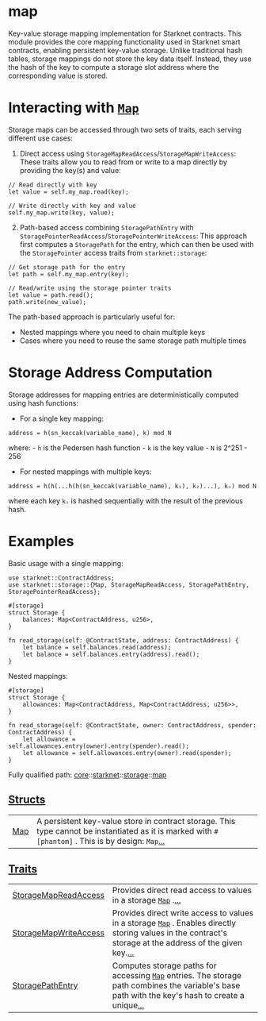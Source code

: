 # map

Key-value storage mapping implementation for Starknet contracts.
This module provides the core mapping functionality used in Starknet smart contracts,
enabling persistent key-value storage. Unlike traditional hash tables, storage mappings
do not store the key data itself. Instead, they use the hash of the key to compute
a storage slot address where the corresponding value is stored.
# Interacting with [`Map`](./core-starknet-storage-map-Map.md)

Storage maps can be accessed through two sets of traits, each serving different use cases:

1. Direct access using `StorageMapReadAccess`/`StorageMapWriteAccess`:
These traits allow you to read from or write to a map directly by providing the key(s)
and value:
```cairo
// Read directly with key
let value = self.my_map.read(key);

// Write directly with key and value
self.my_map.write(key, value);
```


2. Path-based access combining `StoragePathEntry` with
`StoragePointerReadAccess`/`StoragePointerWriteAccess`:
This approach first computes a `StoragePath` for the entry, which can then be used with
the `StoragePointer` access traits from `starknet::storage`:
```cairo
// Get storage path for the entry
let path = self.my_map.entry(key);

// Read/write using the storage pointer traits
let value = path.read();
path.write(new_value);
```


The path-based approach is particularly useful for:
- Nested mappings where you need to chain multiple keys
- Cases where you need to reuse the same storage path multiple times
# Storage Address Computation

Storage addresses for mapping entries are deterministically computed using hash functions:

- For a single key mapping:
```text
address = h(sn_keccak(variable_name), k) mod N
```

where:
    - `h` is the Pedersen hash function
    - `k` is the key value
    - `N` is 2^251 - 256

- For nested mappings with multiple keys:
```text
address = h(h(...h(h(sn_keccak(variable_name), k₁), k₂)...), kₙ) mod N
```

where each key `kᵢ` is hashed sequentially with the result of the previous hash.
# Examples

Basic usage with a single mapping:
```cairo
use starknet::ContractAddress;
use starknet::storage::{Map, StorageMapReadAccess, StoragePathEntry,
StoragePointerReadAccess};

#[storage]
struct Storage {
    balances: Map<ContractAddress, u256>,
}

fn read_storage(self: @ContractState, address: ContractAddress) {
    let balance = self.balances.read(address);
    let balance = self.balances.entry(address).read();
}
```

Nested mappings:
```cairo
#[storage]
struct Storage {
    allowances: Map<ContractAddress, Map<ContractAddress, u256>>,
}

fn read_storage(self: @ContractState, owner: ContractAddress, spender: ContractAddress) {
    let allowance = self.allowances.entry(owner).entry(spender).read();
    let allowance = self.allowances.entry(owner).read(spender);
}
```

Fully qualified path: [core](./core.md)::[starknet](./core-starknet.md)::[storage](./core-starknet-storage.md)::[map](./core-starknet-storage-map.md)


[Structs](./core-starknet-storage-map-structs.md)
 ---
| | |
|:---|:---|
| [Map](./core-starknet-storage-map-Map.md) | A persistent key-value store in contract storage. This type cannot be instantiated as it is marked with `#[phantom]` . This is by design: `Map`[...](./core-starknet-storage-map-Map.md) |

[Traits](./core-starknet-storage-map-traits.md)
 ---
| | |
|:---|:---|
| [StorageMapReadAccess](./core-starknet-storage-map-StorageMapReadAccess.md) | Provides direct read access to values in a storage [`Map`](./core-starknet-storage-map-Map.md) .[...](./core-starknet-storage-map-StorageMapReadAccess.md) |
| [StorageMapWriteAccess](./core-starknet-storage-map-StorageMapWriteAccess.md) | Provides direct write access to values in a storage [`Map`](./core-starknet-storage-map-Map.md) . Enables directly storing values in the contract's storage at the address of the given key.[...](./core-starknet-storage-map-StorageMapWriteAccess.md) |
| [StoragePathEntry](./core-starknet-storage-map-StoragePathEntry.md) | Computes storage paths for accessing [`Map`](./core-starknet-storage-map-Map.md)  entries. The storage path combines the variable's base path with the key's hash to create a unique[...](./core-starknet-storage-map-StoragePathEntry.md) |
